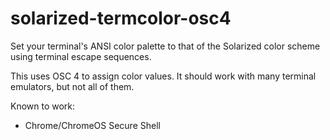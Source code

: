 solarized-termcolor-osc4
========================

Set your terminal&#39;s ANSI color palette to that of the Solarized color
scheme using terminal escape sequences.

This uses OSC 4 to assign color values.  It should work with many terminal
emulators, but not all of them.

Known to work:
- Chrome/ChromeOS Secure Shell
